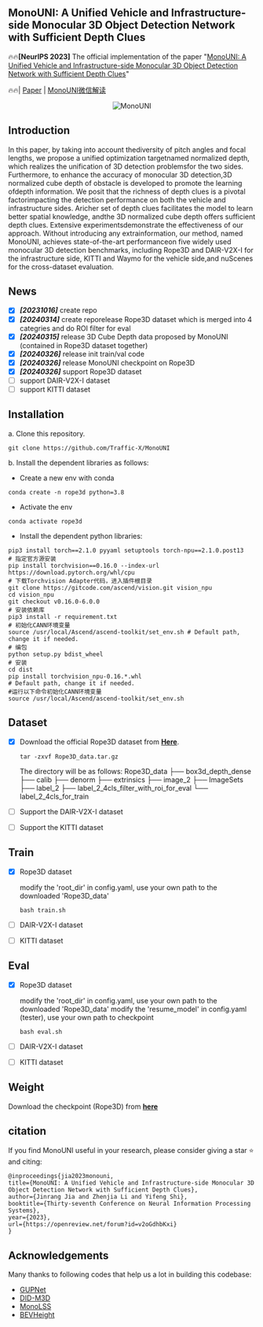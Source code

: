 ## MonoUNI: A Unified Vehicle and Infrastructure-side Monocular 3D Object Detection Network with Sufficient Depth Clues

:fire::fire:**[NeurIPS 2023]** The official implementation of the paper "[MonoUNI: A Unified Vehicle and Infrastructure-side Monocular 3D Object Detection Network with Sufficient Depth Clues](https://openreview.net/pdf?id=v2oGdhbKxi)"

:fire::fire:| [Paper](https://openreview.net/pdf?id=v2oGdhbKxi) | [MonoUNI微信解读](https://mp.weixin.qq.com/s/NpLjZT2yuiV-dhIyTcdYRw)

 <div align=center> <img title='MonoUNI' src="imgs/MonoUNI_Poster.png"> </div>

## Introduction
In this paper, by taking into account thediversity of pitch angles and focal lengths, we propose a unified optimization targetnamed normalized depth, which realizes the unification of 3D detection problemsfor the two sides. Furthermore, to enhance the accuracy of monocular 3D detection,3D normalized cube depth of obstacle is developed to promote the learning ofdepth information.  We posit that the richness of depth clues is a pivotal factorimpacting the detection performance on both the vehicle and infrastructure sides. Aricher set of depth clues facilitates the model to learn better spatial knowledge, andthe 3D normalized cube depth offers sufficient depth clues. Extensive experimentsdemonstrate the effectiveness of our approach.  Without introducing any extrainformation, our method, named MonoUNI, achieves state-of-the-art performanceon five widely used monocular 3D detection benchmarks, including Rope3D and DAIR-V2X-I for the infrastructure side, KITTI and Waymo for the vehicle side,and nuScenes for the cross-dataset evaluation.

## News
- [x] ***[20231016]*** create repo
- [x] ***[20240314]*** create reporelease Rope3D dataset which is merged into 4 categries and do ROI filter for eval
- [x] ***[20240315]*** release 3D Cube Depth data proposed by MonoUNI (contained in Rope3D dataset together)
- [x] ***[20240326]*** release init train/val code
- [x] ***[20240326]*** release MonoUNI checkpoint on Rope3D
- [x] ***[20240326]*** support Rope3D dataset
- [ ] support DAIR-V2X-I dataset
- [ ] support KITTI dataset

## Installation
a. Clone this repository.
~~~
git clone https://github.com/Traffic-X/MonoUNI
~~~

b. Install the dependent libraries as follows:
* Create a new env with conda
~~~
conda create -n rope3d python=3.8
~~~

* Activate the env
~~~
conda activate rope3d
~~~

* Install the dependent python libraries:
~~~
pip3 install torch==2.1.0 pyyaml setuptools torch-npu==2.1.0.post13
# 指定官方源安装
pip install torchvision==0.16.0 --index-url https://download.pytorch.org/whl/cpu
# 下载Torchvision Adapter代码，进入插件根目录
git clone https://gitcode.com/ascend/vision.git vision_npu
cd vision_npu
git checkout v0.16.0-6.0.0
# 安装依赖库
pip3 install -r requirement.txt
# 初始化CANN环境变量
source /usr/local/Ascend/ascend-toolkit/set_env.sh # Default path, change it if needed.
# 编包
python setup.py bdist_wheel
# 安装
cd dist
pip install torchvision_npu-0.16.*.whl
# Default path, change it if needed.
#运行以下命令初始化CANN环境变量
source /usr/local/Ascend/ascend-toolkit/set_env.sh
~~~

## Dataset
- [x] Download the official Rope3D dataset from [**Here**](https://pan.baidu.com/s/1Tt014qMNcDxAMCkEWH_EZQ?pwd=d1yd).
    ~~~
    tar -zxvf Rope3D_data.tar.gz
    ~~~
    The directory will be as follows:
    Rope3D_data
    ├── box3d_depth_dense
    ├── calib
    ├── denorm
    ├── extrinsics
    ├── image_2
    ├── ImageSets
    ├── label_2
    ├── label_2_4cls_filter_with_roi_for_eval
    └── label_2_4cls_for_train

- [ ] Support the DAIR-V2X-I dataset
- [ ] Support the KITTI dataset

## Train
- [x] Rope3D dataset

    modify the 'root_dir' in config.yaml, use your own path to the downloaded 'Rope3D_data'
    ~~~
    bash train.sh
    ~~~
- [ ] DAIR-V2X-I dataset
- [ ] KITTI dataset

## Eval
- [x] Rope3D dataset

    modify the 'root_dir' in config.yaml, use your own path to the downloaded 'Rope3D_data'
    modify the 'resume_model' in config.yaml (tester), use your own path to checkpoint
    ~~~
    bash eval.sh
    ~~~
- [ ] DAIR-V2X-I dataset
- [ ] KITTI dataset

## Weight
Download the checkpoint (Rope3D) from [**here**](https://pan.baidu.com/s/13H8CJzwuDISGR4q6MRg3sg?pwd=g86j)

## citation
If you find MonoUNI useful in your research, please consider giving a star ⭐ and citing:
~~~
@inproceedings{jia2023monouni,
title={MonoUNI: A Unified Vehicle and Infrastructure-side Monocular 3D Object Detection Network with Sufficient Depth Clues},
author={Jinrang Jia and Zhenjia Li and Yifeng Shi},
booktitle={Thirty-seventh Conference on Neural Information Processing Systems},
year={2023},
url={https://openreview.net/forum?id=v2oGdhbKxi}
}
~~~
## Acknowledgements
Many thanks to following codes that help us a lot in building this codebase:
- [GUPNet](https://github.com/SuperMHP/GUPNet/tree/main)
- [DID-M3D](https://github.com/SPengLiang/DID-M3D)
- [MonoLSS](https://github.com/Traffic-X/MonoLSS)
- [BEVHeight](https://github.com/ADLab-AutoDrive/BEVHeight)


